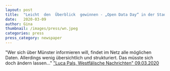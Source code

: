 ```yaml
---
layout: post
title:  "Leicht  den  Überblick  gewinnen - „Open Data Day“ in der Stadtbücherei"
date:   2020-03-09 
author: Gina
thumbnail: /images/press/wn.jpeg
categories: press
press_category: newspaper
---
```

"Wer sich über Münster informieren will, findet im Netz alle möglichen Daten. Allerdings wenig übersichtlich und strukturiert. Das müsste sich doch ändern lassen..."
<a href="https://www.wn.de/muenster/leicht-den-uberblick-gewinnen-884585" target="_blank">"Luca Pals, Westfälische Nachrichten" 09.03.2020</a>
